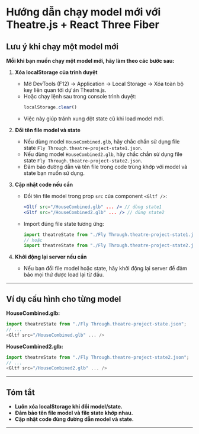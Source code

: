 # Hướng dẫn chạy model mới với Theatre.js + React Three Fiber

## Lưu ý khi chạy một model mới

**Mỗi khi bạn muốn chạy một model mới, hãy làm theo các bước sau:**

1. **Xóa localStorage của trình duyệt**
   - Mở DevTools (F12) → Application → Local Storage → Xóa toàn bộ key liên quan tới dự án Theatre.js.
   - Hoặc chạy lệnh sau trong console trình duyệt:
     ```js
     localStorage.clear()
     ```
   - Việc này giúp tránh xung đột state cũ khi load model mới.

2. **Đổi tên file model và state**
   - Nếu dùng model `HouseCombined.glb`, hãy chắc chắn sử dụng file state `Fly Through.theatre-project-state1.json`.
   - Nếu dùng model `HouseCombined2.glb`, hãy chắc chắn sử dụng file state `Fly Through.theatre-project-state2.json`.
   - Đảm bảo đường dẫn và tên file trong code trùng khớp với model và state bạn muốn sử dụng.

3. **Cập nhật code nếu cần**
   - Đổi tên file model trong prop `src` của component `<Gltf />`:
     ```jsx
     <Gltf src="/HouseCombined.glb" ... /> // dùng state1
     <Gltf src="/HouseCombined2.glb" ... /> // dùng state2
     ```
   - Import đúng file state tương ứng:
     ```js
     import theatreState from "./Fly Through.theatre-project-state1.json";
     // hoặc
     import theatreState from "./Fly Through.theatre-project-state2.json";
     ```

4. **Khởi động lại server nếu cần**
   - Nếu bạn đổi file model hoặc state, hãy khởi động lại server để đảm bảo mọi thứ được load lại từ đầu.

---

## Ví dụ cấu hình cho từng model

**HouseCombined.glb:**
```js
import theatreState from "./Fly Through.theatre-project-state.json";
// ...
<Gltf src="/HouseCombined.glb" ... />
```

**HouseCombined2.glb:**
```js
import theatreState from "./Fly Through.theatre-project-state2.json";
// ...
<Gltf src="/HouseCombined2.glb" ... />
```

---

## Tóm tắt

- **Luôn xóa localStorage khi đổi model/state.**
- **Đảm bảo tên file model và file state khớp nhau.**
- **Cập nhật code đúng đường dẫn model và state.**

---

